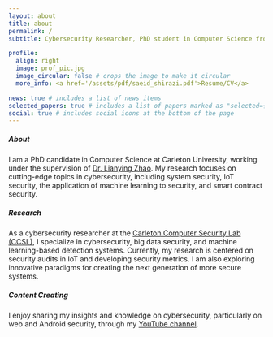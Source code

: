 ```yaml
---
layout: about
title: about
permalink: /
subtitle: Cybersecurity Researcher, PhD student in Computer Science from <a href='https://www.ccsl.carleton.ca/'>CCSL</a>.

profile:
  align: right
  image: prof_pic.jpg
  image_circular: false # crops the image to make it circular
  more_info: <a href='/assets/pdf/saeid_shirazi.pdf'>Resume/CV</a>

news: true # includes a list of news items
selected_papers: true # includes a list of papers marked as "selected={true}"
social: true # includes social icons at the bottom of the page
---
```


##### About

I am a PhD candidate in Computer Science at Carleton University, working under the supervision of [Dr. Lianying Zhao](https://people.scs.carleton.ca/~lianyingzhao/). My research focuses on cutting-edge topics in cybersecurity, including system security, IoT security, the application of machine learning to security, and smart contract security.

##### Research

As a cybersecurity researcher at the [Carleton Computer Security Lab (CCSL)](https://www.ccsl.carleton.ca/new/), I specialize in cybersecurity, big data security, and machine learning-based detection systems. Currently, my research is centered on security audits in IoT and developing security metrics. I am also exploring innovative paradigms for creating the next generation of more secure systems.

##### Content Creating

I enjoy sharing my insights and knowledge on cybersecurity, particularly on web and Android security, through my [YouTube channel](https://www.youtube.com/@InfoSecTube).
